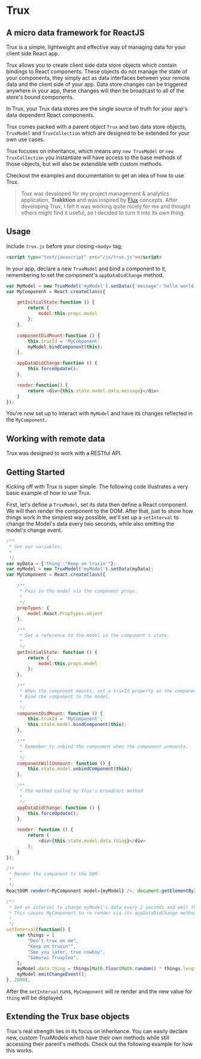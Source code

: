 # Trux
## A micro data framework for ReactJS

Trux is a simple, lightweight and effective way of managing data for your client side React app.

Trux allows you to create client side data store objects which contain bindings to React components. These objects do not manage the state of your components, they simply act as data interfaces between your remote data and the client side of your app. Data store changes can be triggered anywhere in your app, these changes will then be broadcast to all of the store's bound components.

In Trux, your Trux data stores are the single source of truth for your app's data dependent React components.

Trux comes packed with a parent object `Trux` and two data store objects, `TruxModel` and `TruxCollection` which are designed to be extended for your own use cases.

Trux focuses on inheritance, which means any `new TruxModel` or `new TruxCollection` you instantiate will have access to the base methods of those objects, but will also be extendible with custom methods.

Checkout the examples and documentation to get an idea of how to use Trux.

> Trux was developed for my project management & analytics application, **Trakktion** and was inspired by [Flux](https://facebook.github.io/flux/) concepts. After developing Trux, I felt it was working quite nicely for me and thought others might find it useful, so I decided to turn it into its own thing.

## Usage

Include `trux.js` before your closing `<body>` tag;

```html
<script type="text/javascript" src="/js/trux.js"></script>
```

In your app, declare a new `TruxModel` and bind a component to it, remembering to set the component's `appDataDidChange` method.

```javascript
var MyModel = new TruxModel('myModel').setData({'message':'hello world'});
var MyComponent = React.createClass({

    getInitialState:function () {
        return {
            model:this.props.model
        };
    },

    componentDidMount:function () {
        this.truxId = 'MyComponent'
        myModel.bindComponent(this);
    },

    appDataDidChange:function () {
        this.forceUpdate();
    },

    render:function() {
        return <div>{this.state.model.data.message}</div>
    }
});
```

You're now set up to interact with `MyModel` and have its changes reflected in the `MyComponent`.

## Working with remote data

Trux was designed to work with a RESTful API.


## Getting Started

Kicking off with Trux is super simple. The following code illustrates a very basic example of how to use Trux.

First, let's define a `TruxModel`, set its data then define a React component. We will then render the component to the DOM. After that, just to show how things work in the simplest way possible, we'll set up a `setInterval` to change the Model's data every two seconds, while also emitting the model's change event.

```javascript
/**
 * Set our variables.
 *
 */
var myData = {'thing':"Keep on truxin'"};
var myModel = new TruxModel('myModel').setData(myData);
var MyComponent = React.createClass({

    /**
     * Pass in the model via the component props.
     *
     */
    propTypes: {
        model:React.PropTypes.object
    },

    /**
     * Set a reference to the model in the component's state.
     *
     */
    getInitialState: function () {
        return {
            model:this.props.model
        };
    },

    /**
     * When the component mounts, set a truxId property on the component.
     * Bind the component to the model.
     *
     */
    componentDidMount: function () {
        this.truxId = 'MyComponent';
        this.state.model.bindComponent(this);
    },

    /**
     * Remember to unbind the component when the component unmounts.
     *
     */
    componentWillUnmount: function () {
        this.state.model.unbindComponent(this);
    },

    /**
     * The method called by Trux's broadcast method
     *
     */
    appDataDidChange: function () {
        this.forceUpdate();
    },

    render: function () {
        return (
            <div>{this.state.model.data.thing}</div>
        );
    }
});

/**
 * Render the component to the DOM
 *
 */
ReactDOM.render(<MyComponent model={myModel} />, document.getElementById('app'));

/**
 * Set an interval to change myModel's data every 2 seconds and emit the TruxModel's change event.
 * This causes MyComponent to re render via its appDataDidChange method.
 *
 */
setInterval(function() {
    var things = [
        "Don't trux on me",
        "Keep on truxin'",
        "See you later, trux cowboy",
        "Samurai Truxploo",
    ];
    myModel.data.thing = things[Math.floor(Math.random() * things.length)];
    myModel.emitChangeEvent();
}, 2000);

```

After the `setInterval` runs, `MyComponent` will re render and the new value for `thing` will be displayed.

## Extending the Trux base objects

Trux's real strength lies in its focus on inheritance. You can easily declare new, custom TruxModels which have their own methods while still accessing their parent's methods. Check out the following example for how this works.
